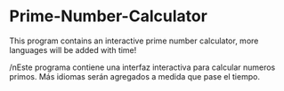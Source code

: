 # Prime-Number-Calculator
This program contains an interactive prime number calculator, more languages will be added with time!

/nEste programa contiene una interfaz interactiva para calcular numeros primos. Más idiomas serán agregados a medida que pase el tiempo.
